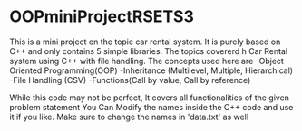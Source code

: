 # OOPminiProjectRSETS3
This is a mini project on the topic car rental system. It is purely based on C++ and only contains 5 simple libraries. The topics covererd h
Car Rental system using C++ with file handling.
The concepts used here are 
-Object Oriented Programming(OOP)
-Inheritance (Multilevel, Multiple, Hierarchical)
-File Handling (CSV)
-Functions(Call by value, Call by reference)

While this code may not be perfect, It covers all functionalities of the given problem statement
You Can Modify the names inside the C++ code and use it if you like. Make sure to change the names in 'data.txt' as well

